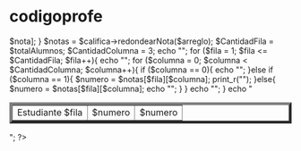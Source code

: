 # codigoprofe

<?php
    require "Calificacion.php";
    $califica = new Calificacion();
    $arreglo = [];
    $totalAlumnos = 20;
    $notas = [];
    for ($i = 1; $i <= $totalAlumnos; $i++){
        $nota = mt_rand(1,100);
        $arreglo [$i] = [1 => $nota];
    }
    $notas = $califica->redondearNota($arreglo);
    $CantidadFila = $totalAlumnos;
    $CantidadColumna = 3;
    echo "<table border=5>";
    for ($fila = 1; $fila <= $CantidadFila; $fila++){
        echo "<tr>";
        for ($columna = 0; $columna < $CantidadColumna; $columna++){
            if ($columna == 0){
                echo "<td> Estudiante $fila </td>";
            }else if ($columna == 1){
                $numero = $notas[$fila][$columna];
                print_r("<td> $numero </td>");
            }else{
                $numero = $notas[$fila][$columna];
                echo "<td> $numero</td>";
            }
        }
        echo "</tr>";
    }
    echo "</table>";
    ?>
